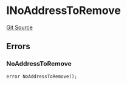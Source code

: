 # INoAddressToRemove
[Git Source](https://github.com/thrackle-io/rules-engine/blob/eddb7b007d5e1a45b26b48a2e20785ba6487ee41/src/common/IErrors.sol)


## Errors
### NoAddressToRemove

```solidity
error NoAddressToRemove();
```

